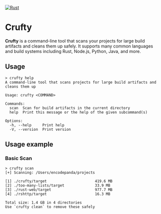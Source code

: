 [![Rust](https://github.com/EncodePanda/crufty/actions/workflows/rust.yml/badge.svg?branch=main)](https://github.com/EncodePanda/crufty/actions/workflows/rust.yml)

# Crufty

**Crufty** is a command-line tool that scans your projects for large build
artifacts and cleans them up safely. It supports many common languages and build
systems including Rust, Node.js, Python, Java, and more.

## Usage

```
> crufty help
A command-line tool that scans projects for large build artifacts and cleans them up

Usage: crufty <COMMAND>

Commands:
  scan  Scan for build artifacts in the current directory
  help  Print this message or the help of the given subcommand(s)

Options:
  -h, --help     Print help
  -V, --version  Print version
```

## Usage example

### Basic Scan

```
> crufty scan
[+] Scanning: /Users/encodepanda/projects

[1] ./crufty/target                      419.6 MB
[2] ./too-many-lists/target              33.9 MB
[3] ./rust-web/target                    977.7 MB
[4] ./rshttp/target                      16.3 MB

Total size: 1.4 GB in 4 directories
Use `crufty clean` to remove these safely
```

